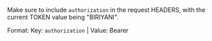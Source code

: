 <!-- Authentication to Access Routes -->

Make sure to include `authorization` in the request HEADERS, with the current TOKEN value being "BIRIYANI".

Format:
Key: `authorization` | Value: Bearer <accessToken>
    